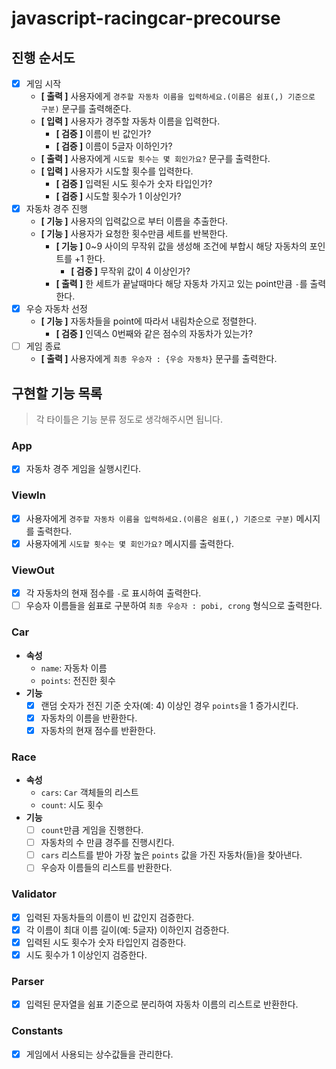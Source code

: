 # javascript-racingcar-precourse

## 진행 순서도

- [x] 게임 시작
    - **[ 출력 ]** 사용자에게 `경주할 자동차 이름을 입력하세요.(이름은 쉼표(,) 기준으로 구분)` 문구를 출력해준다.
    - **[ 입력 ]** 사용자가 경주할 자동차 이름을 입력한다.
        - **[ 검증 ]** 이름이 빈 값인가?
        - **[ 검증 ]** 이름이 5글자 이하인가?
    - **[ 출력 ]** 사용자에게 `시도할 횟수는 몇 회인가요?` 문구를 출력한다.
    - **[ 입력 ]** 사용자가 시도할 횟수를 입력한다.
        - **[ 검증 ]** 입력된 시도 횟수가 숫자 타입인가?
        - **[ 검증 ]** 시도할 횟수가 1 이상인가?
- [x] 자동차 경주 진행
    - **[ 기능 ]** 사용자의 입력값으로 부터 이름을 추출한다.
    - **[ 기능 ]** 사용자가 요청한 횟수만큼 세트를 반복한다.
        - **[ 기능 ]** 0~9 사이의 무작위 값을 생성해 조건에 부합시 해당 자동차의 포인트를 +1 한다.
            - **[ 검증 ]** 무작위 값이 4 이상인가?
        - **[ 출력 ]** 한 세트가 끝날때마다 해당 자동차 가지고 있는 point만큼 `-`를 출력한다.
- [x] 우승 자동차 선정
    - **[ 기능 ]** 자동차들을 point에 따라서 내림차순으로 정렬한다.
        - **[ 검증 ]** 인덱스 0번째와 같은 점수의 자동차가 있는가?
- [ ] 게임 종료
    - **[ 출력 ]** 사용자에게 `최종 우승자 : {우승 자동차}` 문구를 출력한다.

## 구현할 기능 목록
> 각 타이틀은 기능 분류 정도로 생각해주시면 됩니다.

### App

- [x] 자동차 경주 게임을 실행시킨다.

### ViewIn

- [x] 사용자에게 `경주할 자동차 이름을 입력하세요.(이름은 쉼표(,) 기준으로 구분)` 메시지를 출력한다.
- [x] 사용자에게 `시도할 횟수는 몇 회인가요?` 메시지를 출력한다.

### ViewOut

- [x] 각 자동차의 현재 점수를 `-`로 표시하여 출력한다.
- [ ] 우승자 이름들을 쉼표로 구분하여 `최종 우승자 : pobi, crong` 형식으로 출력한다.

### Car

- **속성**
  - `name`: 자동차 이름
  - `points`: 전진한 횟수
- **기능**
  - [x] 랜덤 숫자가 전진 기준 숫자(예: 4) 이상인 경우 `points`을 1 증가시킨다.
  - [x] 자동차의 이름을 반환한다.
  - [x] 자동차의 현재 점수를 반환한다.

### Race

- **속성**
  - `cars`: `Car` 객체들의 리스트
  - `count`: 시도 횟수
- **기능**
  - [ ] `count`만큼 게임을 진행한다.
  - [ ] 자동차의 수 만큼 경주를 진행시킨다.
  - [ ] `cars` 리스트를 받아 가장 높은 `points` 값을 가진 자동차(들)을 찾아낸다.
  - [ ] 우승자 이름들의 리스트를 반환한다.

### Validator

- [x] 입력된 자동차들의 이름이 빈 값인지 검증한다.
- [x] 각 이름이 최대 이름 길이(예: 5글자) 이하인지 검증한다.
- [x] 입력된 시도 횟수가 숫자 타입인지 검증한다.
- [x] 시도 횟수가 1 이상인지 검증한다.

### Parser

- [x] 입력된 문자열을 쉼표 기준으로 분리하여 자동차 이름의 리스트로 반환한다.

### Constants

- [x] 게임에서 사용되는 상수값들을 관리한다.
